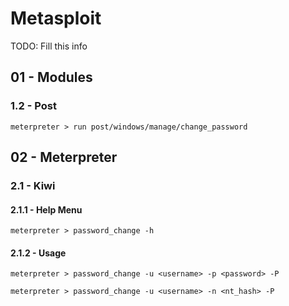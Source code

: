 # Metasploit

TODO: Fill this info

## 01 - Modules

### 1.2 - Post

```
meterpreter > run post/windows/manage/change_password
```

## 02 - Meterpreter

### 2.1 - Kiwi

#### 2.1.1 - Help Menu

```
meterpreter > password_change -h
```

#### 2.1.2 - Usage

```
meterpreter > password_change -u <username> -p <password> -P

meterpreter > password_change -u <username> -n <nt_hash> -P
```